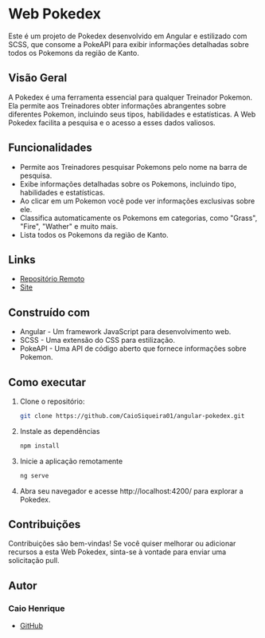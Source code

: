 # Web Pokedex 

Este é um projeto de Pokedex desenvolvido em Angular e estilizado com SCSS, que consome a PokeAPI para exibir informações detalhadas sobre todos os Pokemons da região de Kanto.

## Visão Geral

A Pokedex é uma ferramenta essencial para qualquer Treinador Pokemon. Ela permite aos Treinadores obter informações abrangentes sobre diferentes Pokemon, incluindo seus tipos, habilidades e estatísticas. A Web Pokedex facilita a pesquisa e o acesso a esses dados valiosos.

## Funcionalidades

- Permite aos Treinadores pesquisar Pokemons pelo nome na barra de pesquisa.
- Exibe informações detalhadas sobre os Pokemons, incluindo tipo, habilidades e estatísticas.
- Ao clicar em um Pokemon você pode ver informações exclusivas sobre ele.
- Classifica automaticamente os Pokemons em categorias, como "Grass", "Fire", "Wather" e muito mais.
- Lista todos os Pokemons da região de Kanto.

## Links

- [Repositório Remoto](https://github.com/CaioSiqueira01/angular-pokedex)
- [Site](https://angular-pokedex-seven.vercel.app/)

## Construído com

- Angular - Um framework JavaScript para desenvolvimento web.
- SCSS - Uma extensão do CSS para estilização.
- PokeAPI - Uma API de código aberto que fornece informações sobre Pokemon.

## Como executar

1. Clone o repositório:

   ```bash
   git clone https://github.com/CaioSiqueira01/angular-pokedex.git
   ```
   
2. Instale as dependências

   ```bash
   npm install
   ```
3. Inicie a aplicação remotamente

   ```bash
   ng serve
   ```

4. Abra seu navegador e acesse http://localhost:4200/ para explorar a Pokedex.

## Contribuições

Contribuições são bem-vindas! Se você quiser melhorar ou adicionar recursos a esta Web Pokedex, sinta-se à vontade para enviar uma solicitação pull.

## Autor
### Caio Henrique
- [GitHub](https://github.com/CaioSiqueira01) 
